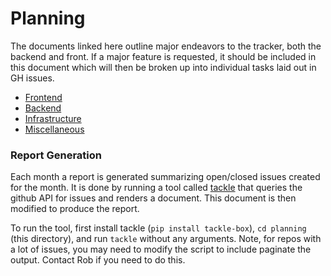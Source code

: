 # Planning 

The documents linked here outline major endeavors to the tracker, both the backend and front. If a major feature is requested, it should be included in this document which will then be broken up into individual tasks laid out in GH issues. 

- [Frontend](./frontend.md)
- [Backend](./backend.md)
- [Infrastructure](./infra.md)
- [Miscellaneous](./miscellaneous.md)

### Report Generation 

Each month a report is generated summarizing open/closed issues created for the month. It is done by running a tool called [tackle](https://github.com/robcxyz/tackle-box) that queries the github API for issues and renders a document. This document is then modified to produce the report. 

To run the tool, first install tackle (`pip install tackle-box`), `cd planning` (this directory), and run `tackle` without any arguments. Note, for repos with a lot of issues, you may need to modify the script to include paginate the output. Contact Rob if you need to do this. 